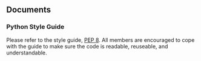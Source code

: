 ## Documents

### Python Style Guide

Please refer to the style guide, [PEP 8](https://www.python.org/dev/peps/pep-0008/). All members are encouraged to cope with the guide to make sure the code is readable, reuseable, and understandable.
